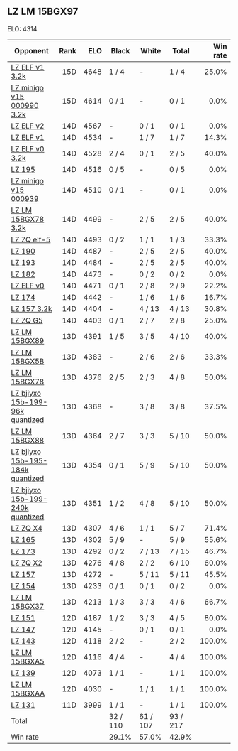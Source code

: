 ## LZ LM 15BGX97 ##

ELO: 4314

Opponent | Rank | ELO | Black | White | Total | Win rate
---------|-----:|----:|-------|-------|-------|-------:
[LZ ELF v1 3.2k](LZ%20ELF%20v1%203.2k.md) | 15D | 4648 | 1 / 4 | - | 1 / 4 | 25.0%
[LZ minigo v15 000990 3.2k](LZ%20minigo%20v15%20000990%203.2k.md) | 15D | 4614 | 0 / 1 | - | 0 / 1 | 0.0%
[LZ ELF v2](LZ%20ELF%20v2.md) | 14D | 4567 | - | 0 / 1 | 0 / 1 | 0.0%
[LZ ELF v1](LZ%20ELF%20v1.md) | 14D | 4534 | - | 1 / 7 | 1 / 7 | 14.3%
[LZ ELF v0 3.2k](LZ%20ELF%20v0%203.2k.md) | 14D | 4528 | 2 / 4 | 0 / 1 | 2 / 5 | 40.0%
[LZ 195](LZ%20195.md) | 14D | 4516 | 0 / 5 | - | 0 / 5 | 0.0%
[LZ minigo v15 000939](LZ%20minigo%20v15%20000939.md) | 14D | 4510 | 0 / 1 | - | 0 / 1 | 0.0%
[LZ LM 15BGX78 3.2k](LZ%20LM%2015BGX78%203.2k.md) | 14D | 4499 | - | 2 / 5 | 2 / 5 | 40.0%
[LZ ZQ elf-5](LZ%20ZQ%20elf-5.md) | 14D | 4493 | 0 / 2 | 1 / 1 | 1 / 3 | 33.3%
[LZ 190](LZ%20190.md) | 14D | 4487 | - | 2 / 5 | 2 / 5 | 40.0%
[LZ 193](LZ%20193.md) | 14D | 4484 | - | 2 / 5 | 2 / 5 | 40.0%
[LZ 182](LZ%20182.md) | 14D | 4473 | - | 0 / 2 | 0 / 2 | 0.0%
[LZ ELF v0](LZ%20ELF%20v0.md) | 14D | 4471 | 0 / 1 | 2 / 8 | 2 / 9 | 22.2%
[LZ 174](LZ%20174.md) | 14D | 4442 | - | 1 / 6 | 1 / 6 | 16.7%
[LZ 157 3.2k](LZ%20157%203.2k.md) | 14D | 4404 | - | 4 / 13 | 4 / 13 | 30.8%
[LZ ZQ G5](LZ%20ZQ%20G5.md) | 14D | 4403 | 0 / 1 | 2 / 7 | 2 / 8 | 25.0%
[LZ LM 15BGX89](LZ%20LM%2015BGX89.md) | 13D | 4391 | 1 / 5 | 3 / 5 | 4 / 10 | 40.0%
[LZ LM 15BGX5B](LZ%20LM%2015BGX5B.md) | 13D | 4383 | - | 2 / 6 | 2 / 6 | 33.3%
[LZ LM 15BGX78](LZ%20LM%2015BGX78.md) | 13D | 4376 | 2 / 5 | 2 / 3 | 4 / 8 | 50.0%
[LZ bjiyxo 15b-199-96k quantized](LZ%20bjiyxo%2015b-199-96k%20quantized.md) | 13D | 4368 | - | 3 / 8 | 3 / 8 | 37.5%
[LZ LM 15BGX88](LZ%20LM%2015BGX88.md) | 13D | 4364 | 2 / 7 | 3 / 3 | 5 / 10 | 50.0%
[LZ bjiyxo 15b-195-184k quantized](LZ%20bjiyxo%2015b-195-184k%20quantized.md) | 13D | 4354 | 0 / 1 | 5 / 9 | 5 / 10 | 50.0%
[LZ bjiyxo 15b-199-240k quantized](LZ%20bjiyxo%2015b-199-240k%20quantized.md) | 13D | 4351 | 1 / 2 | 4 / 8 | 5 / 10 | 50.0%
[LZ ZQ X4](LZ%20ZQ%20X4.md) | 13D | 4307 | 4 / 6 | 1 / 1 | 5 / 7 | 71.4%
[LZ 165](LZ%20165.md) | 13D | 4302 | 5 / 9 | - | 5 / 9 | 55.6%
[LZ 173](LZ%20173.md) | 13D | 4292 | 0 / 2 | 7 / 13 | 7 / 15 | 46.7%
[LZ ZQ X2](LZ%20ZQ%20X2.md) | 13D | 4276 | 4 / 8 | 2 / 2 | 6 / 10 | 60.0%
[LZ 157](LZ%20157.md) | 13D | 4272 | - | 5 / 11 | 5 / 11 | 45.5%
[LZ 154](LZ%20154.md) | 13D | 4233 | 0 / 1 | 0 / 1 | 0 / 2 | 0.0%
[LZ LM 15BGX37](LZ%20LM%2015BGX37.md) | 13D | 4213 | 1 / 3 | 3 / 3 | 4 / 6 | 66.7%
[LZ 151](LZ%20151.md) | 12D | 4187 | 1 / 2 | 3 / 3 | 4 / 5 | 80.0%
[LZ 147](LZ%20147.md) | 12D | 4145 | - | 0 / 1 | 0 / 1 | 0.0%
[LZ 143](LZ%20143.md) | 12D | 4118 | 2 / 2 | - | 2 / 2 | 100.0%
[LZ LM 15BGXA5](LZ%20LM%2015BGXA5.md) | 12D | 4116 | 4 / 4 | - | 4 / 4 | 100.0%
[LZ 139](LZ%20139.md) | 12D | 4073 | 1 / 1 | - | 1 / 1 | 100.0%
[LZ LM 15BGXAA](LZ%20LM%2015BGXAA.md) | 12D | 4030 | - | 1 / 1 | 1 / 1 | 100.0%
[LZ 131](LZ%20131.md) | 11D | 3999 | 1 / 1 | - | 1 / 1 | 100.0%
Total | | | 32 / 110 | 61 / 107 | 93 / 217 | 
Win rate| | | 29.1% | 57.0% | 42.9% | 
